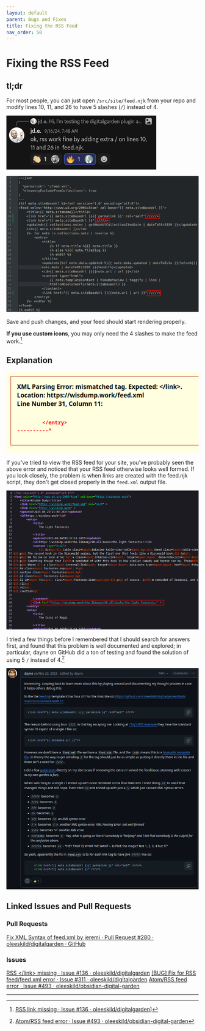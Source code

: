 ```yaml
---
layout: default
parent: Bugs and Fixes
title: Fixing the RSS Feed
nav_order: 50
---
```

# Fixing the RSS Feed
## tl;dr
For most people, you can just open `/src/site/feed.njk` from your repo and modify lines 10, 11, and 26 to have 5 slashes (`/`) instead of 4.

![jdeComment](../assets/images/jdeComment.png)

![](../assets/images/feed.njk.png)

Save and push changes, and your feed should start rendering properly.

**If you use custom icons**, you may only need the 4 slashes to make the feed work.[^1]

## Explanation

![](../assets/images/280ef664d06874de2c78de24a90ccdf4.png)

If you've tried to view the RSS feed for your site, you've probably seen the above error and noticed that your RSS feed otherwise looks well formed. If you look closely, the problem is when links are created with the feed.njk script, they don't get closed properly in the `feed.xml` output file.

![](../assets/images/945987665e77523800fc447e56c33254.png)

I tried a few things before I remembered that I should search for answers first, and found that this problem is well documented and explored; in particular, dayne on GitHub did a ton of testing and found the solution of using 5 `/` instead of 4.[^2]


![](../assets/images/98b7854739e6946e724541fab1455a97.png)


## Linked Issues and Pull Requests

### Pull Requests
[Fix XML Syntax of feed.xml by jeremi · Pull Request #280 · oleeskild/digitalgarden · GitHub](https://github.com/oleeskild/digitalgarden/pull/280)
### Issues
[RSS \</link\> missing · Issue #136 · oleeskild/digitalgarden](https://github.com/oleeskild/digitalgarden/issues/136#issuecomment-2340139055)
[\[BUG\] Fix for RSS feed/feed.xml error · Issue #311 · oleeskild/digitalgarden](https://github.com/oleeskild/digitalgarden/issues/311)
[Atom/RSS feed error · Issue #493 · oleeskild/obsidian-digital-garden](https://github.com/oleeskild/obsidian-digital-garden/issues/493)


----
[^1]: [RSS link missing · Issue #136 · oleeskild/digitalgarden](https://github.com/oleeskild/digitalgarden/issues/136#issuecomment-2340139055)]
[^2]: [Atom/RSS feed error · Issue #493 · oleeskild/obsidian-digital-garden](https://github.com/oleeskild/obsidian-digital-garden/issues/493#issuecomment-1825034758)
